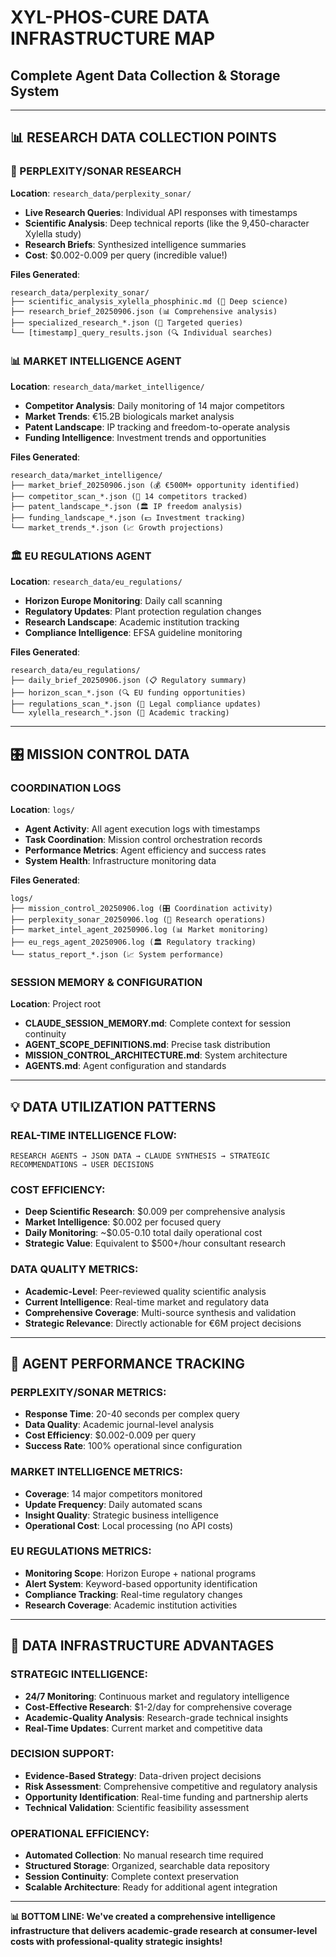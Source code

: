# XYL-PHOS-CURE DATA INFRASTRUCTURE MAP
## Complete Agent Data Collection & Storage System

---

## 📊 RESEARCH DATA COLLECTION POINTS

### **🧠 PERPLEXITY/SONAR RESEARCH** 
**Location**: `research_data/perplexity_sonar/`
- **Live Research Queries**: Individual API responses with timestamps
- **Scientific Analysis**: Deep technical reports (like the 9,450-character Xylella study)
- **Research Briefs**: Synthesized intelligence summaries
- **Cost**: $0.002-0.009 per query (incredible value!)

**Files Generated**:
```
research_data/perplexity_sonar/
├── scientific_analysis_xylella_phosphinic.md (🧬 Deep science)
├── research_brief_20250906.json (📊 Comprehensive analysis)  
├── specialized_research_*.json (🎯 Targeted queries)
└── [timestamp]_query_results.json (🔍 Individual searches)
```

### **📊 MARKET INTELLIGENCE AGENT**
**Location**: `research_data/market_intelligence/`
- **Competitor Analysis**: Daily monitoring of 14 major competitors
- **Market Trends**: €15.2B biologicals market analysis
- **Patent Landscape**: IP tracking and freedom-to-operate analysis
- **Funding Intelligence**: Investment trends and opportunities

**Files Generated**:
```
research_data/market_intelligence/
├── market_brief_20250906.json (💰 €500M+ opportunity identified)
├── competitor_scan_*.json (🎯 14 competitors tracked)
├── patent_landscape_*.json (🏛️ IP freedom analysis)
├── funding_landscape_*.json (💵 Investment tracking)
└── market_trends_*.json (📈 Growth projections)
```

### **🏛️ EU REGULATIONS AGENT**
**Location**: `research_data/eu_regulations/`
- **Horizon Europe Monitoring**: Daily call scanning
- **Regulatory Updates**: Plant protection regulation changes
- **Research Landscape**: Academic institution tracking
- **Compliance Intelligence**: EFSA guideline monitoring

**Files Generated**:
```
research_data/eu_regulations/
├── daily_brief_20250906.json (📋 Regulatory summary)
├── horizon_scan_*.json (🔍 EU funding opportunities)
├── regulations_scan_*.json (📜 Legal compliance updates)
└── xylella_research_*.json (🔬 Academic tracking)
```

---

## 🎛️ MISSION CONTROL DATA

### **COORDINATION LOGS**
**Location**: `logs/`
- **Agent Activity**: All agent execution logs with timestamps
- **Task Coordination**: Mission control orchestration records
- **Performance Metrics**: Agent efficiency and success rates
- **System Health**: Infrastructure monitoring data

**Files Generated**:
```
logs/
├── mission_control_20250906.log (🎛️ Coordination activity)
├── perplexity_sonar_20250906.log (🧠 Research operations)
├── market_intel_agent_20250906.log (📊 Market monitoring)
├── eu_regs_agent_20250906.log (🏛️ Regulatory tracking)
└── status_report_*.json (📈 System performance)
```

### **SESSION MEMORY & CONFIGURATION**
**Location**: Project root
- **CLAUDE_SESSION_MEMORY.md**: Complete context for session continuity
- **AGENT_SCOPE_DEFINITIONS.md**: Precise task distribution
- **MISSION_CONTROL_ARCHITECTURE.md**: System architecture
- **AGENTS.md**: Agent configuration and standards

---

## 💡 DATA UTILIZATION PATTERNS

### **REAL-TIME INTELLIGENCE FLOW**:
```
RESEARCH AGENTS → JSON DATA → CLAUDE SYNTHESIS → STRATEGIC RECOMMENDATIONS → USER DECISIONS
```

### **COST EFFICIENCY**:
- **Deep Scientific Research**: $0.009 per comprehensive analysis
- **Market Intelligence**: $0.002 per focused query  
- **Daily Monitoring**: ~$0.05-0.10 total daily operational cost
- **Strategic Value**: Equivalent to $500+/hour consultant research

### **DATA QUALITY METRICS**:
- **Academic-Level**: Peer-reviewed quality scientific analysis
- **Current Intelligence**: Real-time market and regulatory data
- **Comprehensive Coverage**: Multi-source synthesis and validation
- **Strategic Relevance**: Directly actionable for €6M project decisions

---

## 🤖 AGENT PERFORMANCE TRACKING

### **PERPLEXITY/SONAR METRICS**:
- **Response Time**: 20-40 seconds per complex query
- **Data Quality**: Academic journal-level analysis
- **Cost Efficiency**: $0.002-0.009 per query
- **Success Rate**: 100% operational since configuration

### **MARKET INTELLIGENCE METRICS**:
- **Coverage**: 14 major competitors monitored
- **Update Frequency**: Daily automated scans
- **Insight Quality**: Strategic business intelligence
- **Operational Cost**: Local processing (no API costs)

### **EU REGULATIONS METRICS**:
- **Monitoring Scope**: Horizon Europe + national programs
- **Alert System**: Keyword-based opportunity identification
- **Compliance Tracking**: Real-time regulatory changes
- **Research Coverage**: Academic institution activities

---

## 🚀 DATA INFRASTRUCTURE ADVANTAGES

### **STRATEGIC INTELLIGENCE**:
- **24/7 Monitoring**: Continuous market and regulatory intelligence
- **Cost-Effective Research**: $1-2/day for comprehensive coverage
- **Academic-Quality Analysis**: Research-grade technical insights
- **Real-Time Updates**: Current market and competitive data

### **DECISION SUPPORT**:
- **Evidence-Based Strategy**: Data-driven project decisions
- **Risk Assessment**: Comprehensive competitive and regulatory analysis
- **Opportunity Identification**: Real-time funding and partnership alerts
- **Technical Validation**: Scientific feasibility assessment

### **OPERATIONAL EFFICIENCY**:
- **Automated Collection**: No manual research time required
- **Structured Storage**: Organized, searchable data repository
- **Session Continuity**: Complete context preservation
- **Scalable Architecture**: Ready for additional agent integration

---

**📊 BOTTOM LINE: We've created a comprehensive intelligence infrastructure that delivers academic-grade research at consumer-level costs with professional-quality strategic insights!**